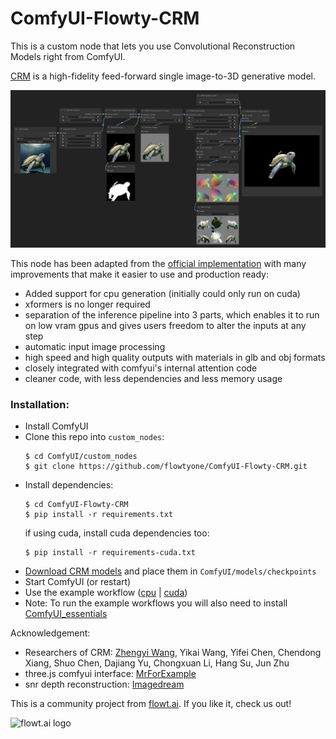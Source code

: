 # ComfyUI-Flowty-CRM

This is a custom node that lets you use Convolutional Reconstruction Models right from ComfyUI.

[CRM](https://ml.cs.tsinghua.edu.cn/~zhengyi/CRM/) is a high-fidelity feed-forward single image-to-3D generative model. 

![example](workflow-image.png)

This node has been adapted from the [official implementation](https://github.com/thu-ml/CRM) with many improvements that make it easier to use and production ready:
* Added support for cpu generation (initially could only run on cuda)
* xformers is no longer required
* separation of the inference pipeline into 3 parts, which enables it to run on low vram gpus and gives users freedom to alter the inputs at any step
* automatic input image processing
* high speed and high quality outputs with materials in glb and obj formats
* closely integrated with comfyui's internal attention code
* cleaner code, with less dependencies and less memory usage

### Installation:
* Install ComfyUI
* Clone this repo into ```custom_nodes```:
  ```shell
  $ cd ComfyUI/custom_nodes
  $ git clone https://github.com/flowtyone/ComfyUI-Flowty-CRM.git
  ```
* Install dependencies:
  ```shell
  $ cd ComfyUI-Flowty-CRM
  $ pip install -r requirements.txt
  ```
  if using cuda, install cuda dependencies too:
  ```shell
  $ pip install -r requirements-cuda.txt
  ```
* [Download CRM models](https://huggingface.co/Zhengyi/CRM/tree/main) and place them in ```ComfyUI/models/checkpoints```
* Start ComfyUI (or restart)
* Use the example workflow ([cpu](workflow_rembg_crm.json) | [cuda](workflow_rembg_crm_cuda.json))
* Note: To run the example workflows you will also need to install [ComfyUI_essentials](https://github.com/cubiq/ComfyUI_essentials)


Acknowledgement:
* Researchers of CRM: [Zhengyi Wang](https://thuwzy.github.io/), Yikai Wang, Yifei Chen, Chendong Xiang,
Shuo Chen, Dajiang Yu, Chongxuan Li, Hang Su, Jun Zhu   
* three.js comfyui interface: [MrForExample](https://github.com/MrForExample/ComfyUI-3D-Pack)
* snr depth reconstruction: [Imagedream](https://github.com/bytedance/ImageDream) 

This is a community project from [flowt.ai](https://flowt.ai). If you like it, check us out!

<picture>
 <source media="(prefers-color-scheme: dark)" srcset="logo-dark.svg" height="50">
 <source media="(prefers-color-scheme: light)" srcset="logo.svg" height="50">
 <img alt="flowt.ai logo" src="flowt.png" height="50">
</picture>